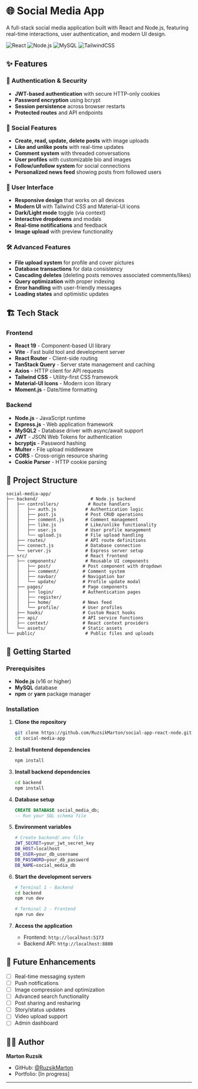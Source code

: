 # 🌐 Social Media App

A full-stack social media application built with React and Node.js, featuring real-time interactions, user authentication, and modern UI design.

![React](https://img.shields.io/badge/react-%2320232a.svg?style=for-the-badge&logo=react&logoColor=%2361DAFB)
![Node.js](https://img.shields.io/badge/node.js-6DA55F?style=for-the-badge&logo=node.js&logoColor=white)
![MySQL](https://img.shields.io/badge/mysql-%2300f.svg?style=for-the-badge&logo=mysql&logoColor=white)
![TailwindCSS](https://img.shields.io/badge/tailwindcss-%2338B2AC.svg?style=for-the-badge&logo=tailwind-css&logoColor=white)

## ✨ Features

### 🔐 Authentication & Security
- **JWT-based authentication** with secure HTTP-only cookies
- **Password encryption** using bcrypt
- **Session persistence** across browser restarts
- **Protected routes** and API endpoints

### 📱 Social Features
- **Create, read, update, delete posts** with image uploads
- **Like and unlike posts** with real-time updates
- **Comment system** with threaded conversations
- **User profiles** with customizable bio and images
- **Follow/unfollow system** for social connections
- **Personalized news feed** showing posts from followed users

### 🎨 User Interface
- **Responsive design** that works on all devices
- **Modern UI** with Tailwind CSS and Material-UI icons
- **Dark/Light mode** toggle (via context)
- **Interactive dropdowns** and modals
- **Real-time notifications** and feedback
- **Image upload** with preview functionality

### 🛠️ Advanced Features
- **File upload system** for profile and cover pictures
- **Database transactions** for data consistency
- **Cascading deletes** (deleting posts removes associated comments/likes)
- **Query optimization** with proper indexing
- **Error handling** with user-friendly messages
- **Loading states** and optimistic updates

## 🏗️ Tech Stack

### Frontend
- **React 19** - Component-based UI library
- **Vite** - Fast build tool and development server
- **React Router** - Client-side routing
- **TanStack Query** - Server state management and caching
- **Axios** - HTTP client for API requests
- **Tailwind CSS** - Utility-first CSS framework
- **Material-UI Icons** - Modern icon library
- **Moment.js** - Date/time formatting

### Backend
- **Node.js** - JavaScript runtime
- **Express.js** - Web application framework
- **MySQL2** - Database driver with async/await support
- **JWT** - JSON Web Tokens for authentication
- **bcryptjs** - Password hashing
- **Multer** - File upload middleware
- **CORS** - Cross-origin resource sharing
- **Cookie Parser** - HTTP cookie parsing

## 📁 Project Structure

```
social-media-app/
├── backend/                    # Node.js backend
│   ├── controllers/           # Route handlers
│   │   ├── auth.js           # Authentication logic
│   │   ├── post.js           # Post CRUD operations
│   │   ├── comment.js        # Comment management
│   │   ├── like.js           # Like/unlike functionality
│   │   ├── user.js           # User profile management
│   │   └── upload.js         # File upload handling
│   ├── routes/               # API route definitions
│   ├── connect.js            # Database connection
│   └── server.js             # Express server setup
├── src/                      # React frontend
│   ├── components/           # Reusable UI components
│   │   ├── post/            # Post component with dropdown
│   │   ├── comment/         # Comment system
│   │   ├── navbar/          # Navigation bar
│   │   └── update/          # Profile update modal
│   ├── pages/               # Page components
│   │   ├── login/           # Authentication pages
│   │   ├── register/        
│   │   ├── home/            # News feed
│   │   └── profile/         # User profiles
│   ├── hooks/               # Custom React hooks
│   ├── api/                 # API service functions
│   ├── context/             # React context providers
│   └── assets/              # Static assets
└── public/                   # Public files and uploads
```

## 🚀 Getting Started

### Prerequisites
- **Node.js** (v16 or higher)
- **MySQL** database
- **npm** or **yarn** package manager

### Installation

1. **Clone the repository**
   ```bash
   git clone https://github.com/RuzsikMarton/social-app-react-node.git
   cd social-media-app
   ```

2. **Install frontend dependencies**
   ```bash
   npm install
   ```

3. **Install backend dependencies**
   ```bash
   cd backend
   npm install
   ```

4. **Database setup**
   ```sql
   CREATE DATABASE social_media_db;
   -- Run your SQL schema file
   ```

5. **Environment variables**
   ```bash
   # Create backend/.env file
   JWT_SECRET=your_jwt_secret_key
   DB_HOST=localhost
   DB_USER=your_db_username
   DB_PASSWORD=your_db_password
   DB_NAME=social_media_db
   ```

6. **Start the development servers**
   ```bash
   # Terminal 1 - Backend
   cd backend
   npm run dev
   
   # Terminal 2 - Frontend
   npm run dev
   ```

7. **Access the application**
   - Frontend: `http://localhost:5173`
   - Backend API: `http://localhost:8800`

## 🔮 Future Enhancements

- [ ] Real-time messaging system
- [ ] Push notifications
- [ ] Image compression and optimization
- [ ] Advanced search functionality
- [ ] Post sharing and resharing
- [ ] Story/status updates
- [ ] Video upload support
- [ ] Admin dashboard

## 👨‍💻 Author

**Marton Ruzsik**
- GitHub: [@RuzsikMarton](https://github.com/RuzsikMarton)
- Portfolio: [In progress]
---
